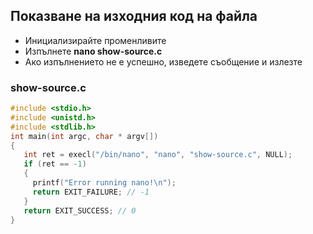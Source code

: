 ## Показване на изходния код на файла

- Инициализирайте променливите
- Изпълнете **nano show-source.c**
- Ако изпълнението не е успешно, изведете съобщение и излезте

### show-source.c
```c
#include <stdio.h>
#include <unistd.h>
#include <stdlib.h>
int main(int argc, char * argv[])
{
   int ret = execl("/bin/nano", "nano", "show-source.c", NULL);
   if (ret == -1)
   {
     printf("Error running nano!\n");
     return EXIT_FAILURE; // -1
   }
   return EXIT_SUCCESS; // 0
}
```